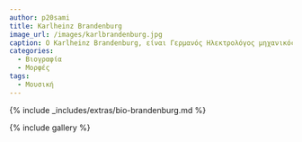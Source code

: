 ```yaml
---
author: p20sami
title: Karlheinz Brandenburg 
image_url: /images/karlbrandenburg.jpg
caption: Ο Karlheinz Brandenburg, είναι Γερμανός Ηλεκτρολόγος μηχανικός και μαθηματικός. Μαζί με άλλους ερευνητές, ανέπτυξε τη μέθοδο συμπίεσης ήχου mp3. Σήμερα, η μέθοδος αυτή χρησιμοποιείται σε εκατομμύρια συσκευές όπως mp3 players, ταινίες, αποκωδικοποιητές και κυριότερα στη μουσική βιομηχανία.
categories:
  - Βιογραφία 
  - Μορφές 
tags:
  - Μουσική 
---
```


{% include _includes/extras/bio-brandenburg.md %}

{% include gallery %}


